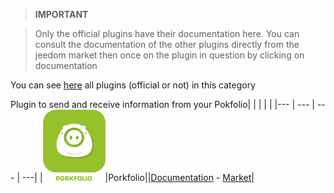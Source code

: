 
>**IMPORTANT**

>Only the official plugins have their documentation here. You can consult the documentation of the other plugins directly from the jeedom market then once on the plugin in question by clicking on documentation


You can see [here](https://market.jeedom.com/index.php?v=d&p=market&type=plugin&categorie=finance) all plugins (official or not) in this category

Plugin to send and receive information from your Pokfolio| | | | |
|--- | --- | --- | ---|
|<img src="porkfolio/porkfolio_icon.png" width="100" />|Porkfolio||[Documentation](porkfolio/index.md) - [Market](https://market.jeedom.com/index.php?v=d&p=market_display&id=1503)|
